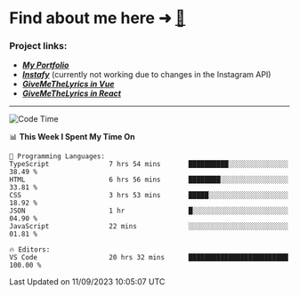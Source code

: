 # Find about me here ➜ [🧑](https://pauabella.dev)

### Project links:
- ***[My Portfolio](https://pauabella.dev)***
- ***[Instafy](https://instafy.me)*** (currently not working due to changes in the Instagram API)
- ***[GiveMeTheLyrics in Vue](https://lyrics.pauabella.dev)***
- ***[GiveMeTheLyrics in React](https://pauabella.dev/GiveMeTheLyrics)***

---
<!--START_SECTION:waka-->
![Code Time](http://img.shields.io/badge/Code%20Time-2%2C429%20hrs%2047%20mins-blue)

📊 **This Week I Spent My Time On** 

```text
💬 Programming Languages: 
TypeScript               7 hrs 54 mins       ██████████░░░░░░░░░░░░░░░   38.49 % 
HTML                     6 hrs 56 mins       ████████░░░░░░░░░░░░░░░░░   33.81 % 
CSS                      3 hrs 53 mins       █████░░░░░░░░░░░░░░░░░░░░   18.92 % 
JSON                     1 hr                █░░░░░░░░░░░░░░░░░░░░░░░░   04.90 % 
JavaScript               22 mins             ░░░░░░░░░░░░░░░░░░░░░░░░░   01.81 % 

🔥 Editors: 
VS Code                  20 hrs 32 mins      █████████████████████████   100.00 % 
```


 Last Updated on 11/09/2023 10:05:07 UTC
<!--END_SECTION:waka-->
